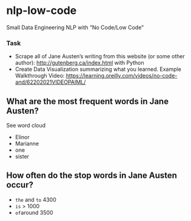 # nlp-low-code
Small Data Engineering NLP with “No Code/Low Code”

### Task
- Scrape all of Jane Austen’s writing from this website (or some other author): http://gutenberg.ca/index.html with Python
- Create Data Visualization summarizing what you learned.
Example Walkthrough Video: https://learning.oreilly.com/videos/no-code-and/62202021VIDEOPAIML/


## What are the most frequent words in Jane Austen?
See word cloud
- Elinor
- Marianne
- one
- sister

## How often do the stop words in Jane Austen occur?
- `the` and `to` 4300
- `is` > 1000
- `of`around 3500

